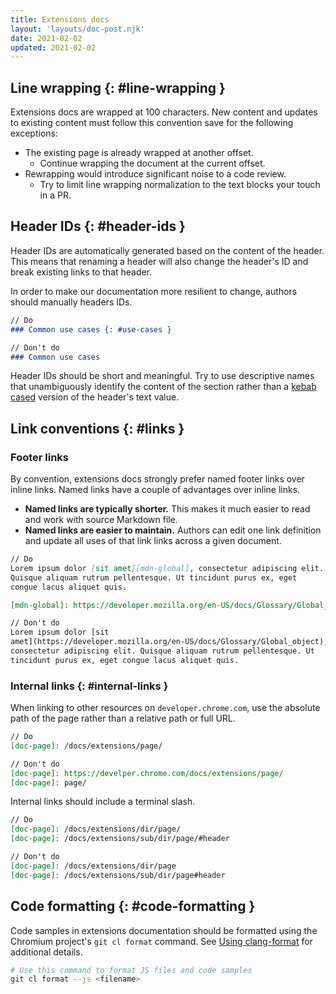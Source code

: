 ```yaml
---
title: Extensions docs
layout: 'layouts/doc-post.njk'
date: 2021-02-02
updated: 2021-02-02
---
```


## Line wrapping {: #line-wrapping }

Extensions docs are wrapped at 100 characters. New content and updates to existing content must
follow this convention save for the following exceptions:

* The existing page is already wrapped at another offset.
    * Continue wrapping the document at the current offset.
* Rewrapping would introduce significant noise to a code review.
    * Try to limit line wrapping normalization to the text blocks your touch in a PR.

## Header IDs {: #header-ids }

Header IDs are automatically generated based on the content of the header. This means that renaming
a header will also change the header's ID and break existing links to that header.

In order to make our documentation more resilient to change, authors should manually headers IDs.

```md
// Do
### Common use cases {: #use-cases }

// Don't do
### Common use cases
```

Header IDs should be short and meaningful. Try to use descriptive names that unambiguously identify
the content of the section rather than a [kebab cased][kebab-case] version of the header's text
value.

## Link conventions {: #links }

### Footer links

By convention, extensions docs strongly prefer named footer links over inline links. Named links
have a couple of advantages over inline links.

- **Named links are typically shorter.** This makes it much easier to read and
work with source Markdown file. 
- **Named links are easier to maintain.** Authors can edit one link definition and update all uses
of that link links across a given document. 

```md
// Do
Lorem ipsum dolor [sit amet][mdn-global], consectetur adipiscing elit.
Quisque aliquam rutrum pellentesque. Ut tincidunt purus ex, eget 
congue lacus aliquet quis.

[mdn-global]: https://developer.mozilla.org/en-US/docs/Glossary/Global_object

// Don't do
Lorem ipsum dolor [sit
amet](https://developer.mozilla.org/en-US/docs/Glossary/Global_object),
consectetur adipiscing elit. Quisque aliquam rutrum pellentesque. Ut
tincidunt purus ex, eget congue lacus aliquet quis.
```

### Internal links {: #internal-links }

When linking to other resources on `developer.chrome.com`, use the absolute path of the page rather
than a relative path or full URL.

```md
// Do
[doc-page]: /docs/extensions/page/

// Don't do
[doc-page]: https://develper.chrome.com/docs/extensions/page/
[doc-page]: page/
```

Internal links should include a terminal slash. 

```md
// Do
[doc-page]: /docs/extensions/dir/page/
[doc-page]: /docs/extensions/sub/dir/page/#header

// Don't do
[doc-page]: /docs/extensions/dir/page
[doc-page]: /docs/extensions/sub/dir/page#header
```

## Code formatting {: #code-formatting }

Code samples in extensions documentation should be formatted using the Chromium project's `git cl
format` command. See [Using clang-format][clang-format] for additional details.

```bash
# Use this command to format JS files and code samples
git cl format --js <filename>
```

[clang-format]: https://chromium.googlesource.com/chromium/src/+/main/docs/clang_format.md
[kebab-case]: https://en.wikipedia.org/wiki/Letter_case#Kebab_case
